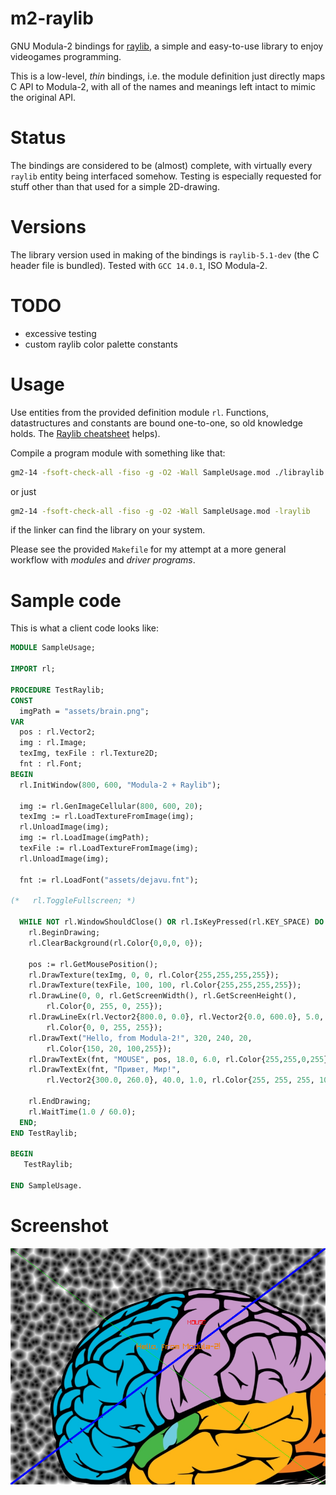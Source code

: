 # m2-raylib
GNU Modula-2 bindings for [raylib](http://www.raylib.com/), a simple and easy-to-use library to enjoy videogames programming.

This is a low-level, *thin* bindings, i.e. the module definition just directly maps C API to Modula-2, with all of the names
and meanings left intact to mimic the original API.

# Status
The bindings are considered to be (almost) complete, with virtually every `raylib` entity being interfaced somehow.
Testing is especially requested for stuff other than that used for a simple 2D-drawing.

# Versions
The library version used in making of the bindings is `raylib-5.1-dev` (the C header file is bundled). 
Tested with `GCC 14.0.1`, ISO Modula-2.

# TODO
- excessive testing
- custom raylib color palette constants

# Usage
Use entities from the provided definition module `rl`. Functions, datastructures and constants are bound one-to-one, 
so old knowledge holds. The [Raylib cheatsheet](https://www.raylib.com/cheatsheet/raylib_cheatsheet_v4.5.pdf) helps). 

Compile a program module with something like that:
``` sh
gm2-14 -fsoft-check-all -fiso -g -O2 -Wall SampleUsage.mod ./libraylib.so.4.5.0
```
or just
``` sh
gm2-14 -fsoft-check-all -fiso -g -O2 -Wall SampleUsage.mod -lraylib
```
if the linker can find the library on your system.

Please see the provided `Makefile` for my attempt at a more general workflow with *modules* and *driver programs*.

# Sample code
This is what a client code looks like:

``` modula-2
MODULE SampleUsage;

IMPORT rl;

PROCEDURE TestRaylib;
CONST
  imgPath = "assets/brain.png";
VAR
  pos : rl.Vector2;
  img : rl.Image;
  texImg, texFile : rl.Texture2D;
  fnt : rl.Font;
BEGIN
  rl.InitWindow(800, 600, "Modula-2 + Raylib");

  img := rl.GenImageCellular(800, 600, 20);
  texImg := rl.LoadTextureFromImage(img);
  rl.UnloadImage(img);
  img := rl.LoadImage(imgPath);
  texFile := rl.LoadTextureFromImage(img);
  rl.UnloadImage(img);

  fnt := rl.LoadFont("assets/dejavu.fnt");

(*   rl.ToggleFullscreen; *)

  WHILE NOT rl.WindowShouldClose() OR rl.IsKeyPressed(rl.KEY_SPACE) DO
    rl.BeginDrawing;
    rl.ClearBackground(rl.Color{0,0,0, 0});

    pos := rl.GetMousePosition();
    rl.DrawTexture(texImg, 0, 0, rl.Color{255,255,255,255});
    rl.DrawTexture(texFile, 100, 100, rl.Color{255,255,255,255});
    rl.DrawLine(0, 0, rl.GetScreenWidth(), rl.GetScreenHeight(),
        rl.Color{0, 255, 0, 255});
    rl.DrawLineEx(rl.Vector2{800.0, 0.0}, rl.Vector2{0.0, 600.0}, 5.0,
        rl.Color{0, 0, 255, 255});
    rl.DrawText("Hello, from Modula-2!", 320, 240, 20,
        rl.Color{150, 20, 100,255});
    rl.DrawTextEx(fnt, "MOUSE", pos, 18.0, 6.0, rl.Color{255,255,0,255});
    rl.DrawTextEx(fnt, "Привет, Мир!",
        rl.Vector2{300.0, 260.0}, 40.0, 1.0, rl.Color{255, 255, 255, 100});

    rl.EndDrawing;
    rl.WaitTime(1.0 / 60.0);
  END;
END TestRaylib;

BEGIN
   TestRaylib;

END SampleUsage.

```

# Screenshot
![screenshot](screenshot.png)
